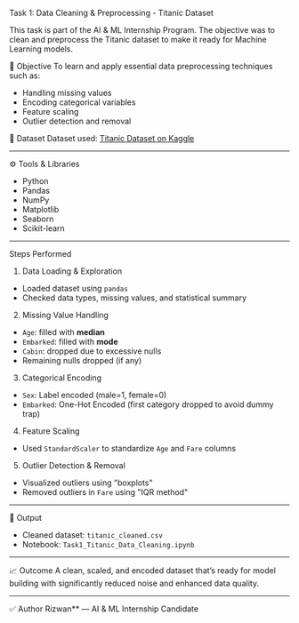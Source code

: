Task 1: Data Cleaning & Preprocessing - Titanic Dataset

This task is part of the AI & ML Internship Program. The objective was to clean and preprocess the Titanic dataset to make it ready for Machine Learning models.

📌 Objective
To learn and apply essential data preprocessing techniques such as:
- Handling missing values
- Encoding categorical variables
- Feature scaling
- Outlier detection and removal

📂 Dataset
Dataset used: [Titanic Dataset on Kaggle](https://www.kaggle.com/datasets/yasserh/titanic-dataset)

---

⚙️ Tools & Libraries
- Python
- Pandas
- NumPy
- Matplotlib
- Seaborn
- Scikit-learn

---

 Steps Performed

 1. Data Loading & Exploration
- Loaded dataset using `pandas`
- Checked data types, missing values, and statistical summary

 2. Missing Value Handling
- `Age`: filled with **median**
- `Embarked`: filled with **mode**
- `Cabin`: dropped due to excessive nulls
- Remaining nulls dropped (if any)

3. Categorical Encoding
- `Sex`: Label encoded (male=1, female=0)
- `Embarked`: One-Hot Encoded (first category dropped to avoid dummy trap)

 4. Feature Scaling
- Used `StandardScaler` to standardize `Age` and `Fare` columns

 5. Outlier Detection & Removal
- Visualized outliers using "boxplots"
- Removed outliers in `Fare` using "IQR method"

---

💾 Output
- Cleaned dataset: `titanic_cleaned.csv`
- Notebook: `Task1_Titanic_Data_Cleaning.ipynb`

---

📈 Outcome
A clean, scaled, and encoded dataset that’s ready for model building with significantly reduced noise and enhanced data quality.

---

✅ Author
Rizwan** — AI & ML Internship Candidate  

